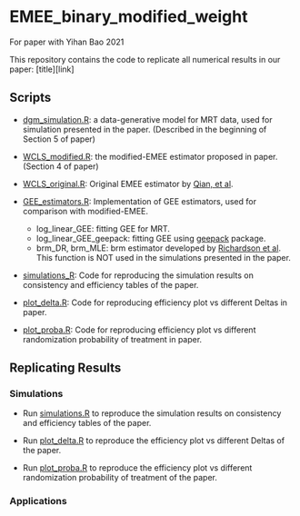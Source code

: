 # EMEE_binary_modified_weight
For paper with Yihan Bao 2021


This repository contains the code to replicate all numerical results in our paper: [title][link]

## Scripts
* [dgm_simulation.R](dgm_simulation.R): a data-generative model for MRT data, used for simulation presented in the paper. (Described in the beginning of Section 5 of paper)

* [WCLS_modified.R](WCLS_modified.R): the modified-EMEE estimator proposed in paper. (Section 4 of paper)

* [WCLS_original.R](WCLS_original.R): Original EMEE estimator by [Qian, et al](https://arxiv.org/abs/1906.00528). 

* [GEE_estimators.R](GEE_estimators.R): Implementation of GEE estimators, used for comparison with modified-EMEE.
    * log_linear_GEE: fitting GEE for MRT.
    * log_linear_GEE_geepack: fitting GEE using [geepack](https://www.jstatsoft.org/article/view/v015i02) package.
    * brm_DR, brm_MLE: brm estimator developed by [Richardson et al](https://arxiv.org/abs/1510.02430). This function is NOT used in the simulations presented in the paper.

* [simulations_R](simulations_R): Code for reproducing the simulation results on consistency and efficiency tables of the paper. 

* [plot_delta.R](plot_delta.R): Code for reproducing efficiency plot vs different Deltas in paper.

* [plot_proba.R](plot_proba.R): Code for reproducing efficiency plot vs different randomization probability of treatment in paper.

## Replicating Results

### Simulations
* Run [simulations.R](simulations.R) to reproduce the simulation results on consistency and efficiency tables of the paper. 

* Run [plot_delta.R](plot_delta.R) to reproduce the efficiency plot vs different Deltas of the paper. 

* Run [plot_proba.R](plot_proba.R) to reproduce the efficiency plot vs different randomization probability of treatment of the paper. 

### Applications
